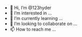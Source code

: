 - 👋 Hi, I’m @123hyder
- 👀 I’m interested in ...
- 🌱 I’m currently learning ...
- 💞️ I’m looking to collaborate on ...
- 📫 How to reach me ...

<!---
123hyder/123hyder is a ✨ special ✨ repository because its `README.md` (this file) appears on your GitHub profile.
You can click the Preview link to take a look at your changes.
--->
